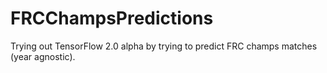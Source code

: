 # FRCChampsPredictions
Trying out TensorFlow 2.0 alpha by trying to predict FRC champs matches (year agnostic).
